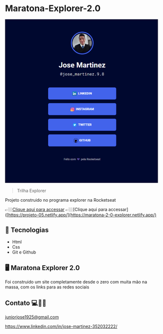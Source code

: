 # Maratona-Explorer-2.0


![preview](./maratona%20explorer%202.0.png)


> Trilha Explorer 

Projeto construido no programa explorer na Rocketseat

👉🏼[Clique aqui para accessar]([https://jose26362780.github.io/Projeto-05/](https://jose26362780.github.io/Maratona-Explorer-2.0/))
👉🏼[Clique aqui para accessar]([https://projeto-05.netlify.app/](https://maratona-2-0-explorer.netlify.app/)



##  🔧 Tecnologias


- Html 
- Css
- Git e Github

##  🖥️ Maratona Explorer 2.0


Foi construido um site completamente desde o zero com muita mão na massa, com os links para as redes sociais 



## Contato 💻🧑‍💻 

juniorjose1925@gmail.com


https://www.linkedin.com/in/jose-martinez-352032222/
